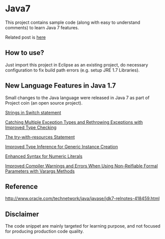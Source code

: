 Java7
=====
This project contains sample code (along with easy to understand comments) to learn Java 7 features.

Related post is [here](http://tirthalpatel.blogspot.in/2015/08/java7-highlights-of-new-features-and-enhancements.html)


How to use?
------------
Just import this project in Eclipse as an existing project, do necessary configuration to fix build path errors (e.g. setup JRE 1.7 Libraries).


New Language Features in Java 1.7
---------------------------------
Small changes to the Java language were released in Java 7 as part of Project coin (an open source project).

[Strings in Switch statement](https://github.com/tirthalpatel/Learning-Java/blob/master/Java7/src/com/tirthal/learning/langfeatures/StringsInSwitch_TestDrive.java)

[Catching Multiple Exception Types and Rethrowing Exceptions with Improved Type Checking](https://github.com/tirthalpatel/Learning-Java/blob/master/Java7/src/com/tirthal/learning/langfeatures/ImprovedExceptionHandling_TestDrive.java)

[The try-with-resources Statement](https://github.com/tirthalpatel/Learning-Java/blob/master/Java7/src/com/tirthal/learning/langfeatures/TryWithResources_TestDrive.java)

[Improved Type Inference for Generic Instance Creation](https://github.com/tirthalpatel/Learning-Java/blob/master/Java7/src/com/tirthal/learning/langfeatures/DiomondSyntax_TestDrive.java)

[Enhanced Syntax for Numeric Literals](https://github.com/tirthalpatel/Learning-Java/blob/master/Java7/src/com/tirthal/learning/langfeatures/ImprovedSyntaxOfLiterals_TestDrive.java)

[Improved Compiler Warnings and Errors When Using Non-Reifiable Formal Parameters with Varargs Methods](https://github.com/tirthalpatel/Learning-Java/blob/master/Java7/src/com/tirthal/learning/langfeatures/SimplifiedVarargsMethodInvocation_TestDrive.java)

Reference
----------
http://www.oracle.com/technetwork/java/javase/jdk7-relnotes-418459.html


Disclaimer
-----------
The code snippet are mainly targeted for learning purpose, and not focused for producing production code quality.